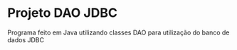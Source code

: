 # Projeto DAO JDBC
Programa feito em Java utilizando classes DAO para utilização do banco de dados JDBC

